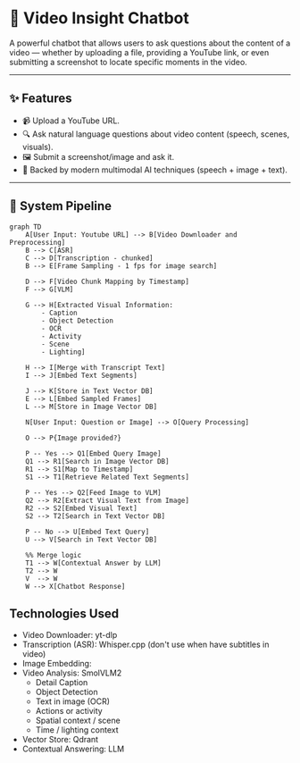 # 🎥 Video Insight Chatbot

A powerful chatbot that allows users to ask questions about the content of a video — whether by uploading a file, providing a YouTube link, or even submitting a screenshot to locate specific moments in the video.

---

## ✨ Features

- 📹 Upload a YouTube URL.
- 🔍 Ask natural language questions about video content (speech, scenes, visuals).
- 🖼️ Submit a screenshot/image and ask it.
- 🧠 Backed by modern multimodal AI techniques (speech + image + text).

---

## 🔄 System Pipeline

```mermaid
graph TD
    A[User Input: Youtube URL] --> B[Video Downloader and Preprocessing]
    B --> C[ASR]
    C --> D[Transcription - chunked]
    B --> E[Frame Sampling - 1 fps for image search]

    D --> F[Video Chunk Mapping by Timestamp]
    F --> G[VLM]
    
    G --> H[Extracted Visual Information:
        - Caption
        - Object Detection
        - OCR
        - Activity
        - Scene
        - Lighting]
    
    H --> I[Merge with Transcript Text]
    I --> J[Embed Text Segments]
    
    J --> K[Store in Text Vector DB]
    E --> L[Embed Sampled Frames]
    L --> M[Store in Image Vector DB]
    
    N[User Input: Question or Image] --> O[Query Processing]
    
    O --> P{Image provided?}
    
    P -- Yes --> Q1[Embed Query Image]
    Q1 --> R1[Search in Image Vector DB]
    R1 --> S1[Map to Timestamp]
    S1 --> T1[Retrieve Related Text Segments]

    P -- Yes --> Q2[Feed Image to VLM]
    Q2 --> R2[Extract Visual Text from Image]
    R2 --> S2[Embed Visual Text]
    S2 --> T2[Search in Text Vector DB]

    P -- No --> U[Embed Text Query]
    U --> V[Search in Text Vector DB]

    %% Merge logic
    T1 --> W[Contextual Answer by LLM]
    T2 --> W
    V  --> W
    W --> X[Chatbot Response]

```

## Technologies Used
- Video Downloader: yt-dlp
- Transcription (ASR): Whisper.cpp (don't use when have subtitles in video)
- Image Embedding:
- Video Analysis: SmolVLM2
  - Detail Caption
  - Object Detection
  - Text in image (OCR)
  - Actions or activity
  - Spatial context / scene	
  - Time / lighting context	
- Vector Store: Qdrant
- Contextual Answering: LLM



